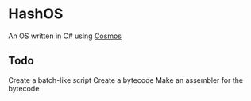 HashOS
======
An OS written in C# using [Cosmos](../../CosmosOS/Cosmos)

Todo
----
Create a batch-like script
Create a bytecode
Make an assembler for the bytecode